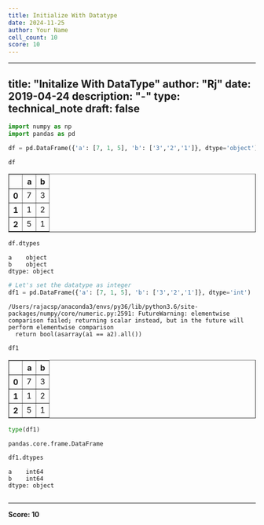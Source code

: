 ```yaml
---
title: Initialize With Datatype
date: 2024-11-25
author: Your Name
cell_count: 10
score: 10
---
```


---
title: "Initalize With DataType"
author: "Rj"
date: 2019-04-24
description: "-"
type: technical_note
draft: false
---

```python
import numpy as np
import pandas as pd
```


```python
df = pd.DataFrame({'a': [7, 1, 5], 'b': ['3','2','1']}, dtype='object')
```


```python
df
```




<div>
<style scoped>
    .dataframe tbody tr th:only-of-type {
        vertical-align: middle;
    }

    .dataframe tbody tr th {
        vertical-align: top;
    }

    .dataframe thead th {
        text-align: right;
    }
</style>
<table border="1" class="dataframe">
  <thead>
    <tr style="text-align: right;">
      <th></th>
      <th>a</th>
      <th>b</th>
    </tr>
  </thead>
  <tbody>
    <tr>
      <th>0</th>
      <td>7</td>
      <td>3</td>
    </tr>
    <tr>
      <th>1</th>
      <td>1</td>
      <td>2</td>
    </tr>
    <tr>
      <th>2</th>
      <td>5</td>
      <td>1</td>
    </tr>
  </tbody>
</table>
</div>




```python
df.dtypes
```




    a    object
    b    object
    dtype: object




```python
# Let's set the datatype as integer
df1 = pd.DataFrame({'a': [7, 1, 5], 'b': ['3','2','1']}, dtype='int')
```

    /Users/rajacsp/anaconda3/envs/py36/lib/python3.6/site-packages/numpy/core/numeric.py:2591: FutureWarning: elementwise comparison failed; returning scalar instead, but in the future will perform elementwise comparison
      return bool(asarray(a1 == a2).all())



```python
df1
```




<div>
<style scoped>
    .dataframe tbody tr th:only-of-type {
        vertical-align: middle;
    }

    .dataframe tbody tr th {
        vertical-align: top;
    }

    .dataframe thead th {
        text-align: right;
    }
</style>
<table border="1" class="dataframe">
  <thead>
    <tr style="text-align: right;">
      <th></th>
      <th>a</th>
      <th>b</th>
    </tr>
  </thead>
  <tbody>
    <tr>
      <th>0</th>
      <td>7</td>
      <td>3</td>
    </tr>
    <tr>
      <th>1</th>
      <td>1</td>
      <td>2</td>
    </tr>
    <tr>
      <th>2</th>
      <td>5</td>
      <td>1</td>
    </tr>
  </tbody>
</table>
</div>




```python
type(df1)
```




    pandas.core.frame.DataFrame




```python
df1.dtypes
```




    a    int64
    b    int64
    dtype: object




```python

```


---
**Score: 10**